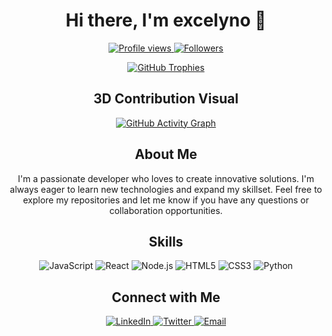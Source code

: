 <h1 align="center">Hi there, I'm excelyno 👋</h1>

<p align="center">
  <a href="https://github.com/excelyno">
    <img src="https://komarev.com/ghpvc/?username=excelyno&color=blueviolet&style=flat-square" alt="Profile views" />
  </a>
  <a href="https://github.com/excelyno?tab=followers">
    <img src="https://img.shields.io/github/followers/excelyno?color=blueviolet&logo=github&style=flat-square" alt="Followers" />
  </a>
</p>

<p align="center">
  <a href="https://github.com/excelyno">
    <img src="https://github-profile-trophy.vercel.app/?username=excelyno&theme=dracula&no-frame=true&no-bg=true" alt="GitHub Trophies" />
  </a>
</p>

<h2 align="center">3D Contribution Visual</h2>

<p align="center">
  <a href="https://github.com/excelyno">
    <img src="https://activity-graph.herokuapp.com/graph?username=excelyno&theme=react-dark&bg_color=20232a&color=e1e1e1&line=e4e4e4&point=ffffff&area=true&hide_border=true" alt="GitHub Activity Graph" />
  </a>
</p>

<h2 align="center">About Me</h2>

<p align="center">
  I'm a passionate developer who loves to create innovative solutions. I'm always eager to learn new technologies and expand my skillset. Feel free to explore my repositories and let me know if you have any questions or collaboration opportunities.
</p>

<h2 align="center">Skills</h2>

<p align="center">
  <img src="https://img.shields.io/badge/JavaScript-F7DF1E?style=for-the-badge&logo=javascript&logoColor=black" alt="JavaScript" />
  <img src="https://img.shields.io/badge/React-20232A?style=for-the-badge&logo=react&logoColor=61DAFB" alt="React" />
  <img src="https://img.shields.io/badge/Node.js-43853D?style=for-the-badge&logo=node.js&logoColor=white" alt="Node.js" />
  <img src="https://img.shields.io/badge/HTML5-E34F26?style=for-the-badge&logo=html5&logoColor=white" alt="HTML5" />
  <img src="https://img.shields.io/badge/CSS3-1572B6?style=for-the-badge&logo=css3&logoColor=white" alt="CSS3" />
  <img src="https://img.shields.io/badge/Python-3776AB?style=for-the-badge&logo=python&logoColor=white" alt="Python" />
</p>

<h2 align="center">Connect with Me</h2>

<p align="center">
  <a href="https://linkedin.com/in/excelyno" target="_blank">
    <img src="https://img.shields.io/badge/LinkedIn-0077B5?style=for-the-badge&logo=linkedin&logoColor=white" alt="LinkedIn" />
  </a>
  <a href="https://twitter.com/excelyno" target="_blank">
    <img src="https://img.shields.io/badge/Twitter-1DA1F2?style=for-the-badge&logo=twitter&logoColor=white" alt="Twitter" />
  </a>
  <a href="mailto:excelyno@example.com" target="_blank">
    <img src="https://img.shields.io/badge/Email-D14836?style=for-the-badge&logo=gmail&logoColor=white" alt="Email" />
  </a>
</p>
